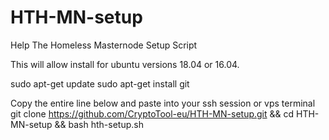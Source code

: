 # HTH-MN-setup

Help The Homeless Masternode Setup Script

This will allow install for ubuntu versions 18.04 or 16.04.

sudo apt-get update
sudo apt-get install git

Copy the entire line below and paste into your ssh session or vps terminal
git clone https://github.com/CryptoTool-eu/HTH-MN-setup.git && cd HTH-MN-setup && bash hth-setup.sh
